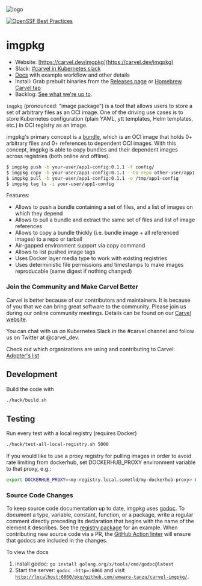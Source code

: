 ![logo](docs/CarvelLogo.png)

[![OpenSSF Best Practices](https://bestpractices.coreinfrastructure.org/projects/7746/badge)](https://bestpractices.coreinfrastructure.org/projects/7746)

# imgpkg

- Website: [https://carvel.dev/imgpkg](https://carvel.dev/imgpkg)
- Slack: [#carvel in Kubernetes slack](https://kubernetes.slack.com/archives/CH8KCCKA5)
- [Docs](https://carvel.dev/imgpkg/docs/latest/) with example workflow and other details
- Install: Grab prebuilt binaries from the [Releases page](https://github.com/carvel-dev/imgpkg/releases) or [Homebrew Carvel tap](https://github.com/carvel-dev/homebrew)
- Backlog: [See what we're up to](https://github.com/orgs/carvel-dev/projects/1/views/1?filterQuery=repo%3A%22carvel-dev%2Fimgpkg%22).

`imgpkg` (pronounced: "image package") is a tool that allows users to store a set of arbitrary files as an OCI image. One of the driving use cases is to store Kubernetes configuration (plain YAML, ytt templates, Helm templates, etc.) in OCI registry as an image.

imgpkg's primary concept is a [bundle](https://carvel.dev/imgpkg/docs/latest/resources/#bundle), which is an OCI image that holds 0+ arbitrary files and 0+ references to dependent OCI images. With this concept, imgpkg is able to copy bundles and their dependent images across registries (both online and offline).

```bash
$ imgpkg push -b your-user/app1-config:0.1.1 -f config/
$ imgpkg copy -b your-user/app1-config:0.1.1 --to-repo other-user/app1
$ imgpkg pull -b your-user/app1-config:0.1.1 -o /tmp/app1-config
$ imgpkg tag ls -i your-user/app1-config
```

Features:

- Allows to push a bundle containing a set of files, and a list of images on which they depend
- Allows to pull a bundle and extract the same set of files and list of image references
- Allows to copy a bundle thickly (i.e. bundle image + all referenced images) to a repo or tarball
- Air-gapped environment support via copy command
- Allows to list pushed image tags
- Uses Docker layer media type to work with existing registries
- Uses deterministic file permissions and timestamps to make images reproducable (same digest if nothing changed)

### Join the Community and Make Carvel Better
Carvel is better because of our contributors and maintainers. It is because of you that we can bring great software to the community.
Please join us during our online community meetings. Details can be found on our [Carvel website](https://carvel.dev/community/).

You can chat with us on Kubernetes Slack in the #carvel channel and follow us on Twitter at @carvel_dev.

Check out which organizations are using and contributing to Carvel: [Adopter's list](https://github.com/carvel-dev/carvel/blob/master/ADOPTERS.md)

## Development

Build the code with

```bash
./hack/build.sh
```

## Testing

Run every test with a local registry (requires Docker)
```bash
./hack/test-all-local-registry.sh 5000
```

If you would like to use a proxy registry for pulling images in order to avoid rate limiting from dockerhub,
set DOCKERHUB_PROXY environment variable to that proxy, e.g.:
```bash
export DOCKERHUB_PROXY=<my-registry.local.sometld/my-dockerhub-proxy> && ./hack/test-all-local-registry.sh 5000
```

### Source Code Changes
To keep source code documentation up to date, imgpkg uses [godoc](https://go.dev/blog/godoc). To document a type, variable, constant, function, or a package, write a regular comment directly preceding its declaration that begins with the name of the element it describes. See the [registry package](https://github.com/carvel-dev/imgpkg/blob/develop/pkg/imgpkg/registry/doc.go) for an example. When contributing new source code via a PR, the [GitHub Action linter](https://github.com/carvel-dev/imgpkg/blob/develop/.github/workflows/golangci-lint.yml) will ensure that godocs are included in the changes.

To view the docs
1. install godoc: `go install golang.org/x/tools/cmd/godoc@latest`
1. Start the server: `godoc -http=:6060` and visit [`http://localhost:6060/pkg/github.com/vmware-tanzu/carvel-imgpkg/`](http://localhost:6060/pkg/github.com/vmware-tanzu/carvel-imgpkg/).
